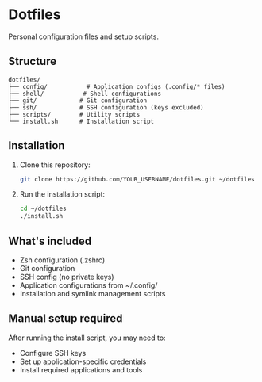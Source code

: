 # Dotfiles

Personal configuration files and setup scripts.

## Structure

```
dotfiles/
├── config/           # Application configs (.config/* files)
├── shell/           # Shell configurations
├── git/            # Git configuration
├── ssh/            # SSH configuration (keys excluded)
├── scripts/        # Utility scripts
└── install.sh      # Installation script
```

## Installation

1. Clone this repository:
   ```bash
   git clone https://github.com/YOUR_USERNAME/dotfiles.git ~/dotfiles
   ```

2. Run the installation script:
   ```bash
   cd ~/dotfiles
   ./install.sh
   ```

## What's included

- Zsh configuration (.zshrc)
- Git configuration
- SSH config (no private keys)
- Application configurations from ~/.config/
- Installation and symlink management scripts

## Manual setup required

After running the install script, you may need to:
- Configure SSH keys
- Set up application-specific credentials
- Install required applications and tools